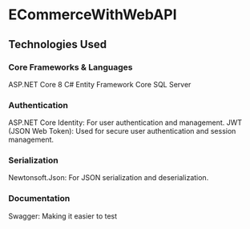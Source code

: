 # ECommerceWithWebAPI

## Technologies Used

### Core Frameworks & Languages

ASP.NET Core 8
C#
Entity Framework Core
SQL Server

### Authentication

ASP.NET Core Identity: For user authentication and management.
JWT (JSON Web Token): Used for secure user authentication and session management.

### Serialization

Newtonsoft.Json: For JSON serialization and deserialization.

### Documentation

Swagger: Making it easier to test
